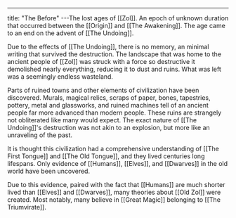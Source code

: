 ---
title: "The Before"
---The lost ages of [[Zol]]. An epoch of unknown duration that occurred between the [[Origin]] and [[The Awakening]]. The age came to an end on the advent of [[The Undoing]].

Due to the effects of [[The Undoing]], there is no memory, an minimal writing that survived the destruction. The landscape that was home to the ancient people of [[Zol]] was struck with a force so destructive it demolished nearly everything, reducing it to dust and ruins. What was left was a seemingly endless wasteland.

Parts of ruined towns and other elements of civilization have been discovered. Murals, magical relics, scraps of paper, bones, tapestries, pottery, metal and glassworks, and ruined machines tell of an ancient people far more advanced than modern people. These ruins are strangely not obliterated like many would expect. The exact nature of [[The Undoing]]'s destruction was not akin to an explosion, but more like an unraveling of the past.

It is thought this civilization had a comprehensive understanding of [[The First Tongue]] and [[The Old Tongue]], and they lived centuries long lifespans. Only evidence of [[Humans]], [[Elves]], and [[Dwarves]] in the old world have been uncovered. 

Due to this evidence, paired with the fact that [[Humans]] are much shorter lived than [[Elves]] and [[Dwarves]], many theories about [[Old Zol]] were created. Most notably, many believe in [[Great Magic]] belonging to [[The Triumvirate]].